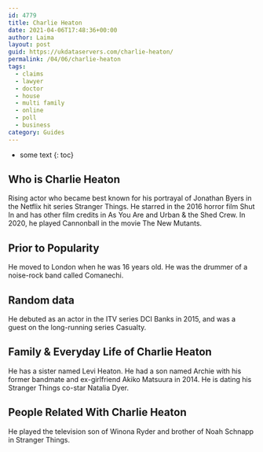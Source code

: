 ```yaml
---
id: 4779
title: Charlie Heaton
date: 2021-04-06T17:48:36+00:00
author: Laima
layout: post
guid: https://ukdataservers.com/charlie-heaton/
permalink: /04/06/charlie-heaton
tags:
  - claims
  - lawyer
  - doctor
  - house
  - multi family
  - online
  - poll
  - business
category: Guides
---
```


* some text
{: toc}


## Who is Charlie Heaton
                  
                  
                  
Rising actor who became best known for his portrayal of Jonathan Byers in the Netflix hit series Stranger Things. He starred in the 2016 horror film Shut In and has other film credits in As You Are and Urban & the Shed Crew. In 2020, he played Cannonball in the movie The New Mutants. 
                  
              
            
              
            
                
                
                
## Prior to Popularity
                  
                  
                  
He moved to London when he was 16 years old. He was the drummer of a noise-rock band called Comanechi. 
                  
              
            
              
            
                
                
                
## Random data
                  
                  
                  
He debuted as an actor in the ITV series DCI Banks in 2015, and was a guest on the long-running series Casualty.
                  
              
            
              
            
                
                
                
## Family & Everyday Life of Charlie Heaton
                  
                  
                  
He has a sister named Levi Heaton. He had a son named Archie with his former bandmate and ex-girlfriend Akiko Matsuura in 2014. He is dating his Stranger Things co-star Natalia Dyer.
                  
              
            
              
            
                
                
                
## People Related With Charlie Heaton
                  
                  
                  
He played the television son of Winona Ryder and brother of Noah Schnapp in Stranger Things.
                  
              
            
              
            
                
              
            
              
              
            
            
              
            
          
          
          